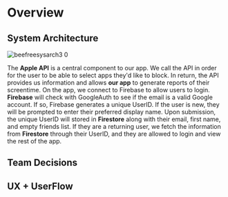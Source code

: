 # Overview

## System Architecture
![beefreesysarch3 0](https://github.com/ucsb-cs148-w24/project-pj12-appblocker/assets/52797797/2e03249b-8b85-4a85-b0e7-4c96defe9d84)


The **Apple API** is a central component to our app. We call the API in order for the user to be able to select apps they'd like to block. In return, the API provides us information and allows **our app** to generate reports of their screentime. On the app, we connect to Firebase to allow users to login. **Firebase** will check with GoogleAuth to see if the email is a valid Google account. If so, Firebase generates a unique UserID. If the user is new, they will be prompted to enter their preferred display name. Upon submission, the unique UserID will stored in **Firestore** along with their email, first name, and empty friends list. If they are a returning user, we fetch the information from **Firestore** through their UserID, and they are allowed to login and view the rest of the app. 

## Team Decisions

## UX + UserFlow

